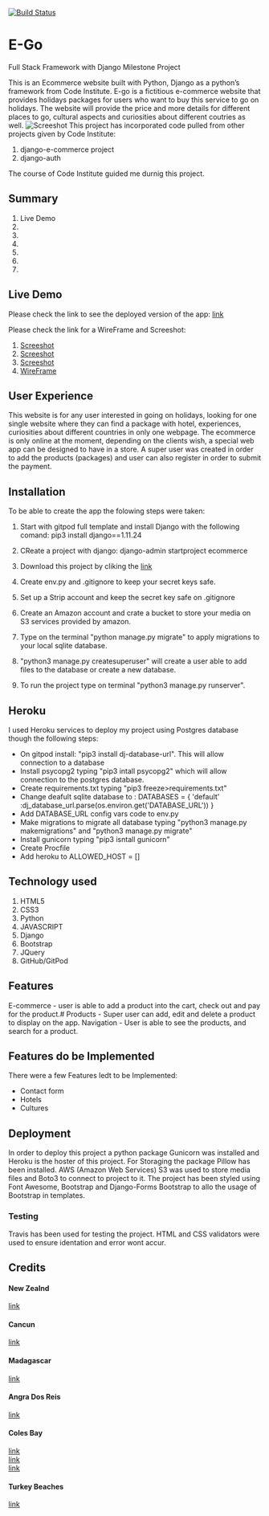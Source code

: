 [![Build Status](https://travis-ci.org/Pauloa90/e-commerce.svg?branch=master)](https://travis-ci.org/Pauloa90/e-commerce)

# E-Go
Full Stack Framework with Django Milestone Project



This is an Ecommerce website built with Python, Django as a python’s framework from Code Institute.
E-go is a fictitious e-commerce website that provides holidays packages for users who want to buy this service to go on holidays. 
The website will provide the price and more details for different places to go, cultural aspects and curiosities about different coutries as well.
![Screeshot](https://ecommercego.s3-eu-west-1.amazonaws.com/homepage01.PNG)
This project has incorporated code pulled from other projects given by Code Institute:

1. django-e-commerce project
2. django-auth

The course of Code Institute guided me durnig this project.

## Summary 
1. Live Demo
2. 
3. 
4. 
5. 
6. 
7. 

## Live Demo
Please check the link to see the deployed version of the app: [link](https://ecommercego.herokuapp.com/)

Please check the link for a WireFrame and Screeshot:
1. [Screeshot](https://ecommercego.s3-eu-west-1.amazonaws.com/static/screeshots/Screenshot1.PNG)
2. [Screeshot](https://ecommercego.s3-eu-west-1.amazonaws.com/static/screeshots/Screenshot2.PNG)
3. [Screeshot](https://ecommercego.s3-eu-west-1.amazonaws.com/static/screeshots/Screenshot3.PNG)
2. [WireFrame](https://ecommercego.s3-eu-west-1.amazonaws.com/static/wireframes/wireframe.jpeg)


## User Experience 

This website is for any user interested in going on holidays, looking for one single website where they can find a package with hotel, experiences, curiosities about different countries in only one webpage.
The ecommerce is only online at the moment, depending on the clients wish, a special web app can be designed to have in a store.
A super user was created in order to add the products (packages) and user can also register in order to submit the payment.


## Installation
To be able to create the app the folowing steps were taken:

1. Start with gitpod full template and install Django with the following comand: pip3 install django==1.11.24

2. CReate a project with django: django-admin startproject ecommerce

3. Download this project by cliking the [link](https://github.com/Pauloa90/e-commerce)

4. Create env.py and .gitignore to keep your secret keys safe.

5. Set up a Strip account and keep the secret key safe on .gitignore

6. Create an Amazon account and crate a bucket to store your media on S3 services provided by amazon.

7. Type on the terminal "python manage.py migrate" to apply migrations to your local sqlite database.

8. "python3 manage.py createsuperuser" will create a user able to add files to the database or create a new database.

9. To run the project type on terminal "python3 manage.py runserver".

## Heroku 
I used Heroku services to deploy my project using Postgres database though the following steps:

- On gitpod install: "pip3 install dj-database-url". This will allow connection to a database
- Install psycopg2 typing "pip3 intall psycopg2" which will allow connection to the postgres database.
- Create requirements.txt typing "pip3 freeze>requirements.txt"
- Change deafult sqlite database to : DATABASES = { 'default' :dj_database_url.parse(os.environ.get('DATABASE_URL')) }
- Add DATABASE_URL config vars code to env.py 
- Make migrations to migrate all database typing "python3 manage.py makemigrations" and "python3 manage.py migrate"
- Install gunicorn typing "pip3 isntall gunicorn"
- Create Procfile 
- Add heroku to ALLOWED_HOST = []

## Technology used

1. HTML5
2. CSS3
3. Python
4. JAVASCRIPT
5. Django
6. Bootstrap
7. JQuery
8. GitHub/GitPod
## Features

E-commerce - user is able to add a product into the cart, check out and pay for the product.#
Products - Super user can add, edit and delete a product to display on the app.
Navigation - User is able to see the products, and search for a product.

## Features do be Implemented
There were a few Features ledt to be Implemented:
- Contact form 
- Hotels
- Cultures

## Deployment
In order to deploy this project a python package Gunicorn was installed and Heroku is the hoster of this project.
For Storaging the package Pillow has been installed. AWS (Amazon Web Services) S3 was used to store media files and Boto3 to connect to project to it.
The project has been styled using Font Awesome, Bootstrap and Django-Forms Bootstrap to allo the usage of Bootstrap in templates.

### Testing
Travis has been used for testing the project.
HTML and CSS validators were used to ensure identation and error wont accur.


## Credits


#### New Zealnd <br/> 
[link](https://www.newzealand.com/in/nature-and-wildlife/)<br/>


#### Cancun <br/>
[link](https://www.mexicancaribbean.travel/cancun/)<br/>

#### Madagascar <br/>
[link](https://www.booking.com/hotel/mg/heure-bleue.html)<br/>

#### Angra Dos Reis <br/>
[link](https://media-cdn.tripadvisor.com/media/photo-s/0f/73/be/04/img-20170423-125021-360.jpg)<br/>

#### Coles Bay <br/>
[link](https://en.wikipedia.org/wiki/Coles_Bay,_Tasmania)<br/>
[link](https://cdn.broadsheet.com.au/cache/ba/f0/baf05ddfb005ae00d701ec6a69abb59e.jpg)<br/>
[link](https://www.cntraveler.com/galleries/2015-12-18/the-10-best-beaches-in-australia)<br/>

#### Turkey Beaches <br/>
[link](https://travelaway.me/best-beaches-turkey/)<br/>




